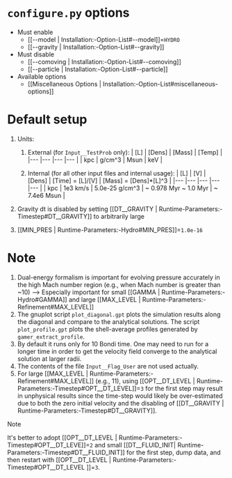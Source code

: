 # `configure.py` options
- Must enable
   - [[--model | Installation:-Option-List#--model]]=`HYDRO`
   - [[--gravity | Installation:-Option-List#--gravity]]
- Must disable
   - [[--comoving | Installation:-Option-List#--comoving]]
   - [[--particle | Installation:-Option-List#--particle]]
- Available options
   - [[Miscellaneous Options | Installation:-Option-List#miscellaneous-options]]


# Default setup
1. Units:
   1. External (for `Input__TestProb` only):
      | [L] | [Dens] | [Mass] | [Temp] |
      |---  |---     |---     |---     |
      | kpc | g/cm^3 | Msun   | keV    |

   2. Internal (for all other input files and internal usage):
      | [L] | [V]      | [Dens]         | [Time] = [L]/[V]      | [Mass] = [Dens]*[L]^3 |
      |---  |---       |---             |---                    |---                    |
      | kpc | 1e3 km/s | 5.0e-25 g/cm^3 | ~ 0.978 Myr ~ 1.0 Myr | ~ 7.4e6 Msun          |

2. Gravity dt is disabled by setting [[DT__GRAVITY | Runtime-Parameters:-Timestep#DT__GRAVITY]] to arbitrarily large
3. [[MIN_PRES | Runtime-Parameters:-Hydro#MIN_PRES]]=`1.0e-16`


# Note
1. Dual-energy formalism is important for evolving pressure accurately in the
   high Mach number region (e.g., when Mach number is greater than ~10)
   --> Especially important for small [[GAMMA | Runtime-Parameters:-Hydro#GAMMA]] and large [[MAX_LEVEL | Runtime-Parameters:-Refinement#MAX_LEVEL]]
2. The gnuplot script `plot_diagonal.gpt` plots the simulation results along the diagonal
   and compare to the analytical solutions. The script `plot_profile.gpt` plots the
   shell-average profiles generated by `gamer_extract_profile`.
3. By default it runs only for 10 Bondi time. One may need to run for a longer time in order
   to get the velocity field converge to the analytical solution at larger radii.
4. The contents of the file `Input__Flag_User` are not used actually.
5. For large [[MAX_LEVEL | Runtime-Parameters:-Refinement#MAX_LEVEL]] (e.g., 11),
   using [[OPT__DT_LEVEL | Runtime-Parameters:-Timestep#OPT__DT_LEVEL]]=`3` for the first step may result in
   unphysical results since the time-step would likely be over-estimated due to both the
   zero initial velocity and the disabling of [[DT__GRAVITY | Runtime-Parameters:-Timestep#DT__GRAVITY]].
> [!NOTE]
> It's better to adopt [[OPT__DT_LEVEL | Runtime-Parameters:-Timestep#OPT__DT_LEVE]]=`2` and
> small [[DT__FLUID_INIT| Runtime-Parameters:-Timestep#DT__FLUID_INIT]] for the first step,
> dump data, and then restart with [[OPT__DT_LEVEL | Runtime-Parameters:-Timestep#OPT__DT_LEVEL ]]=`3`.
